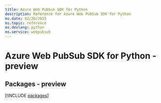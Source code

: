 ```yaml
---
title: Azure Web PubSub SDK for Python
description: Reference for Azure Web PubSub SDK for Python
ms.date: 02/20/2025
ms.topic: reference
ms.devlang: python
ms.service: webpubsub
---
```

# Azure Web PubSub SDK for Python - preview
## Packages - preview
[!INCLUDE [packages](web-pubsub-index.md)]